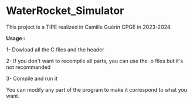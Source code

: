 # WaterRocket_Simulator

This project is a TIPE  realized in Camille Guérin CPGE in 2023-2024.

**Usage :**

1- Dowload all the C files and the header

2- If you don't want to recompile all parts, you can use the .o files but it's not recommanded

3- Compile and run it


You can modify any part of the program to make it correspond to what you want.
